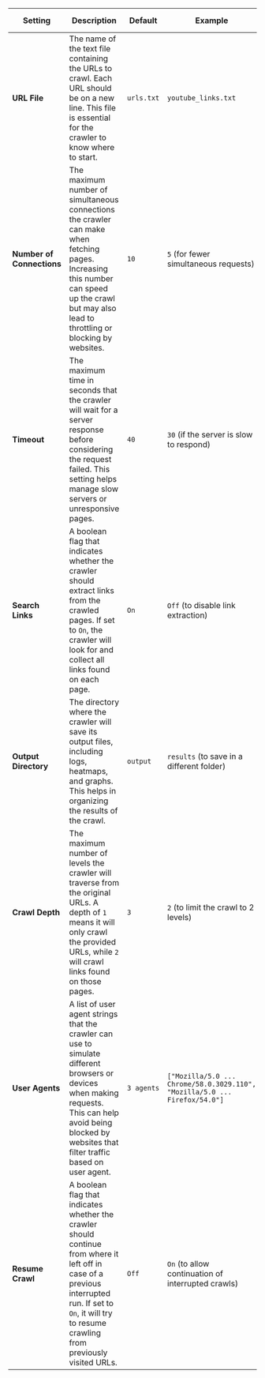 

| **Setting**               | **Description**                                                                                                               | **Default** | **Example**                       | **Invalid Operations**                                          | **Input For**                               |
|---------------------------|-------------------------------------------------------------------------------------------------------------------------------|-------------|-----------------------------------|----------------------------------------------------------------|--------------------------------------------|
| **URL File**              | The name of the text file containing the URLs to crawl. Each URL should be on a new line. This file is essential for the crawler to know where to start. | `urls.txt`  | `youtube_links.txt`               | File does not exist, file is empty, or contains invalid URLs   | Name of the file to be read (e.g., `urls.txt`) |
| **Number of Connections** | The maximum number of simultaneous connections the crawler can make when fetching pages. Increasing this number can speed up the crawl but may also lead to throttling or blocking by websites. | `10`        | `5` (for fewer simultaneous requests) | Negative numbers, non-integer values                           | Integer value representing max connections  |
| **Timeout**               | The maximum time in seconds that the crawler will wait for a server response before considering the request failed. This setting helps manage slow servers or unresponsive pages. | `40`        | `30` (if the server is slow to respond) | Negative numbers, non-integer values                           | Integer value representing timeout in seconds |
| **Search Links**          | A boolean flag that indicates whether the crawler should extract links from the crawled pages. If set to `On`, the crawler will look for and collect all links found on each page. | `On`        | `Off` (to disable link extraction) | Values other than `On` or `Off`                                | `On` or `Off` to toggle link extraction    |
| **Output Directory**      | The directory where the crawler will save its output files, including logs, heatmaps, and graphs. This helps in organizing the results of the crawl. | `output`    | `results` (to save in a different folder) | Invalid directory paths, paths to files instead of directories   | Path where output files will be saved      |
| **Crawl Depth**           | The maximum number of levels the crawler will traverse from the original URLs. A depth of `1` means it will only crawl the provided URLs, while `2` will crawl links found on those pages. | `3`         | `2` (to limit the crawl to 2 levels) | Negative numbers, non-integer values                           | Integer value representing max crawl depth  |
| **User Agents**           | A list of user agent strings that the crawler can use to simulate different browsers or devices when making requests. This can help avoid being blocked by websites that filter traffic based on user agent. | `3 agents`  | `["Mozilla/5.0 ... Chrome/58.0.3029.110", "Mozilla/5.0 ... Firefox/54.0"]` | Empty list, invalid user agent formats                           | Comma-separated list of user agents        |
| **Resume Crawl**          | A boolean flag that indicates whether the crawler should continue from where it left off in case of a previous interrupted run. If set to `On`, it will try to resume crawling from previously visited URLs. | `Off`       | `On` (to allow continuation of interrupted crawls) | Values other than `On` or `Off`                                | `On` or `Off` to toggle resume feature      |

